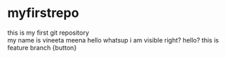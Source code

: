 # myfirstrepo
this is my first git repository
<br>
my name is vineeta meena
hello
whatsup 
i am visible right?
hello?
this is feature branch {button}
